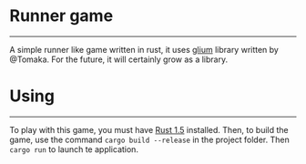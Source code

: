 # Runner game
----------------
A simple runner like game written in rust, it uses [glium](https://github.com/tomaka/glium) library written by @Tomaka. 
For the future, it will certainly grow as a library.

# Using
----------------
To play with this game, you must have [Rust 1.5](https://www.rust-lang.org/) installed.
Then, to build the game, use the command ```cargo build --release``` in the project folder. Then ```cargo run``` to launch te application.
